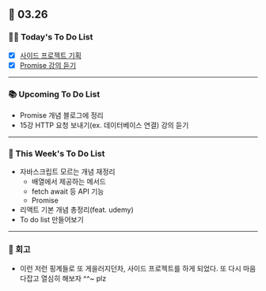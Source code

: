 ## 📆 03.26

### 💁‍♀️ Today's To Do List

- [x] [사이드 프로젝트 기획](https://www.notion.so/suld2495/feat-2afc7d452ea948eba865d5f3f779e3f5?pvs=4)
- [x] [Promise 강의 듣기](https://www.youtube.com/watch?v=iUGLyhbwYkU)

---

### 📚 Upcoming To Do List

- Promise 개념 블로그에 정리
- 15강 HTTP 요청 보내기(ex. 데이터베이스 연결) 강의 듣기

---

### 📌 This Week's To Do List

- 자바스크립트 모르는 개념 재정리
  - 배열에서 제공하는 메서드
  - fetch await 등 API 기능
  - Promise
- 리액트 기본 개념 총정리(feat. udemy)
- To do list 만들어보기

---

### 👀 회고

- 이런 저런 핑계들로 또 게을러지던차, 사이드 프로젝트를 하게 되었다. 또 다시 마음 다잡고 열심히 해보자 ^^~ plz

